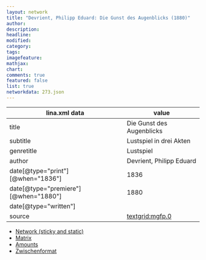 ```yaml
---
layout: network
title: "Devrient, Philipp Eduard: Die Gunst des Augenblicks (1880)"
author:
description:
headline:
modified:
category:
tags:
imagefeature: 
mathjax: 
chart: 
comments: true
featured: false
list: true
networkdata: 273.json
---
```

lina.xml data  | value
------------- | -------------
title|Die Gunst des Augenblicks
subtitle|Lustspiel in drei Akten
genretitle|Lustspiel
author|Devrient, Philipp Eduard
date[@type="print"][@when="1836"]|1836
date[@type="premiere"][@when="1880"]|1880
date[@type="written"]|
source|[textgrid:mgfp.0](https://textgridlab.org/1.0/tgcrud-public/rest/textgrid:mgfp.0/data)



* [Network (sticky and static)](/network273)
* [Matrix](/matrix273)
* [Amounts](/amounts273)
* [Zwischenformat](/lina273 )
